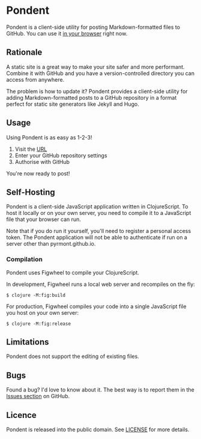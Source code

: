 # Pondent

Pondent is a client-side utility for posting Markdown-formatted files to GitHub.
You can use it [in your browser][app] right now.

[app]: https://pyrmont.github.io/pondent/

## Rationale

A static site is a great way to make your site safer and more performant.
Combine it with GitHub and you have a version-controlled directory you can
access from anywhere.

The problem is how to update it? Pondent provides a client-side utility for
adding Markdown-formatted posts to a GitHub repository in a format perfect for
static site generators like Jekyll and Hugo.

## Usage

Using Pondent is as easy as 1-2-3!

1. Visit the [URL][app]
2. Enter your GitHub repository settings
3. Authorise with GitHub

You're now ready to post!

## Self-Hosting

Pondent is a client-side JavaScript application written in ClojureScript. To host
it locally or on your own server, you need to compile it to a JavaScript file that
your browser can run.

Note that if you do run it yourself, you'll need to register a personal access
token. The Pondent application will not be able to authenticate if run on a
server other than pyrmont.github.io.

### Compilation

Pondent uses Figwheel to compile your ClojureScript.

In development, Figwheel runs a local web server and recompiles on the fly:

```console
$ clojure -M:fig:build
```

For production, Figwheel compiles your code into a single JavaScript file
you host on your own server:

```console
$ clojure -M:fig:release
```

## Limitations

Pondent does not support the editing of existing files.

## Bugs

Found a bug? I'd love to know about it. The best way is to report them in the
[Issues section][ghi] on GitHub.

[ghi]: https://github.com/pyrmont/pondent/issues

## Licence

Pondent is released into the public domain. See [LICENSE][lc] for more details.

[lc]: https://github.com/pyrmont/pondent/blob/master/LICENSE
